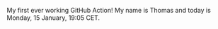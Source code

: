 My first ever working GitHub Action!
My name is Thomas and today is Monday, 15 January, 19:05 CET. 
